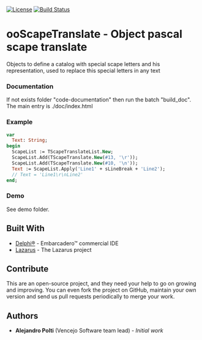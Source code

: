 [![License](https://img.shields.io/badge/License-BSD%203--Clause-blue.svg)](https://opensource.org/licenses/BSD-3-Clause)
[![Build Status](https://travis-ci.org/VencejoSoftware/ooScapeTranslate.svg?branch=master)](https://travis-ci.org/VencejoSoftware/ooScapeTranslate)

# ooScapeTranslate - Object pascal scape translate
Objects to define a catalog with special scape letters and his representation, used to replace this special letters in any text

### Documentation
If not exists folder "code-documentation" then run the batch "build_doc". The main entry is ./doc/index.html

### Example
```pascal
var
  Text: String;
begin
  ScapeList := TScapeTranslateList.New;
  ScapeList.Add(TScapeTranslate.New(#13, '\r'));
  ScapeList.Add(TScapeTranslate.New(#10, '\n'));
  Text := ScapeList.Apply('Line1' + sLineBreak + 'Line2');
  // Text = 'Line1\r\nLine2'
end;
```
### Demo
See demo folder.

## Built With
* [Delphi&reg;](https://www.embarcadero.com/products/rad-studio) - Embarcadero&trade; commercial IDE
* [Lazarus](https://www.lazarus-ide.org/) - The Lazarus project

## Contribute
This are an open-source project, and they need your help to go on growing and improving.
You can even fork the project on GitHub, maintain your own version and send us pull requests periodically to merge your work.

## Authors
* **Alejandro Polti** (Vencejo Software team lead) - *Initial work*